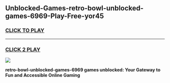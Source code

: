 
## Unblocked-Games-retro-bowl-unblocked-games-6969-Play-Free-yor45
<h3>
<a href="https://premium76.site?title=retro-bowl-unblocked-games-6969&ref=20M">CLICK TO PLAY</a></h3>
<hr>

<h3>
<a href="https://premium76.site?title=retro-bowl-unblocked-games-6969&ref=20M">CLICK 2 PLAY</a>
  
</h3>

<a href="https://premium76.site?title=retro-bowl-unblocked-games-6969&ref=19M"><img src="https://clearcache.store/games.png"></a>


**retro-bowl-unblocked-games-6969 games unblocked: Your Gateway to Fun and Accessible Online Gaming**
